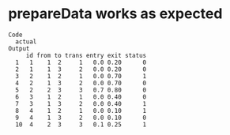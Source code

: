 # prepareData works as expected

    Code
      actual
    Output
         id from to trans entry exit status
      1   1    1  2     1   0.0 0.20      0
      2   1    1  3     2   0.0 0.20      0
      3   2    1  2     1   0.0 0.70      1
      4   2    1  3     2   0.0 0.70      0
      5   2    2  3     3   0.7 0.80      0
      6   3    1  2     1   0.0 0.40      0
      7   3    1  3     2   0.0 0.40      1
      8   4    1  2     1   0.0 0.10      1
      9   4    1  3     2   0.0 0.10      0
      10  4    2  3     3   0.1 0.25      1

